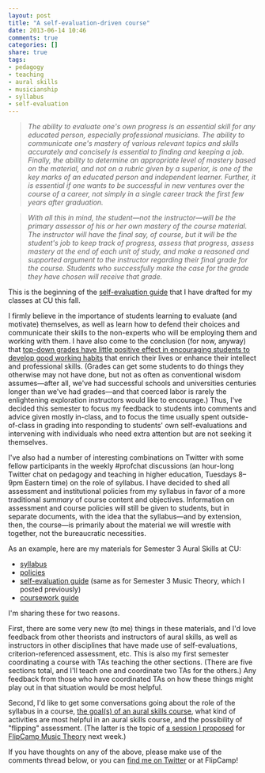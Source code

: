 ```yaml
---
layout: post
title: "A self-evaluation-driven course"
date: 2013-06-14 10:46
comments: true
categories: []
share: true
tags:
- pedagogy  
- teaching  
- aural skills  
- musicianship  
- syllabus  
- self-evaluation
---
```



> *The ability to evaluate one's own progress is an essential skill for any educated person, especially professional musicians. The ability to communicate one's mastery of various relevant topics and skills accurately and concisely is essential to finding and keeping a job. Finally, the ability to determine an appropriate level of mastery based on the material, and not on a rubric given by a superior, is one of the key marks of an educated person and independent learner. Further, it is essential if one wants to be successful in new ventures over the course of a career, not simply in a single career track the first few years after graduation.*

> *With all this in mind, the student—not the instructor—will be the primary assessor of his or her own mastery of the course material. The instructor will have the final say, of course, but it will be the student's job to keep track of progress, assess that progress, assess mastery at the end of each unit of study, and make a reasoned and supported argument to the instructor regarding their final grade for the course. Students who successfully make the case for the grade they have chosen will receive that grade.*

This is the beginning of the [self-evaluation guide][eval] that I have drafted for my classes at CU this fall.

I firmly believe in the importance of students learning to evaluate (and motivate) themselves, as well as learn how to defend their choices and communicate their skills to the non-experts who will be employing them and working with them. I have also come to the conclusion (for now, anyway) that [top-down grades have little positive effect in encouraging students to develop good working habits][grades] that enrich their lives or enhance their intellect and professional skills. (Grades can get some students to do things they otherwise may not have done, but not as often as conventional wisdom assumes—after all, we've had successful schools and universities centuries longer than we've had grades—and that coerced labor is rarely the enlightening exploration instructors would like to encourage.) Thus, I've decided this semester to focus my feedback to students into comments and advice given mostly in-class, and to focus the time usually spent outside-of-class in grading into responding to students' own self-evaluations and intervening with individuals who need extra attention but are not seeking it themselves.

I've also had a number of interesting combinations on Twitter with some fellow participants in the weekly #profchat discussions (an hour-long Twitter chat on pedagogy and teaching in higher education, Tuesdays 8–9pm Eastern time) on the role of syllabus. I have decided to shed all assessment and institutional policies from my syllabus in favor of a more traditional *summary* of course content and objectives. Information on assessment and course policies will still be given to students, but in separate documents, with the idea that the syllabus—and by extension, then, the course—is primarily about the material we will wrestle with together, not the bureaucratic necessities.

As an example, here are my materials for Semester 3 Aural Skills at CU:

- [syllabus][syl]  
- [policies][pol]  
- [self-evaluation guide][eval] (same as for Semester 3 Music Theory, which I posted previously)  
- [coursework guide][cour]

I'm sharing these for two reasons.

First, there are some very new (to me) things in these materials, and I'd love feedback from other theorists and instructors of aural skills, as well as instructors in other disciplines that have made use of self-evaluations, criterion-referenced assessment, etc. This is also my first semester coordinating a course with TAs teaching the other sections. (There are five sections total, and I'll teach one and coordinate two TAs for the others.) Any feedback from those who have coordinated TAs on how these things might play out in that situation would be most helpful.

Second, I'd like to get some conversations going about the role of the syllabus in a course, [the goal(s) of an aural skills course][fluency], what kind of activities are most helpful in an aural skills course, and the possibility of "flipping" assessment. (The latter is the topic of [a session I proposed](http://flipcampmt.wordpress.com/2013/06/06/session-proposal-flipping-student-assessment/) for [FlipCamp Music Theory](http://flipcampmt.wordpress.com) next week.)

If you have thoughts on any of the above, please make use of the comments thread below, or you can [find me on Twitter](http://twitter.com/krisshaffer) or at FlipCamp!

[eval]: /media/ASmaterials/AuralSkills3-assessment-June14draft.pdf
[cour]: /media/ASmaterials/AuralSkills3-coursework-June14draft.pdf
[pol]: /media/ASmaterials/AuralSkills3-policies-June14draft.pdf
[syl]: /media/ASmaterials/AuralSkills3-syllabus-June14draft.pdf
[fluency]: /2013/04/promoting-musical-fluency-or-why-i-de-emphasize-sight-singing-and-dictation-in-class/
[grades]: /2013/01/the-economics-of-the-classroom-or-why-grades-encourage-bad-habits/
